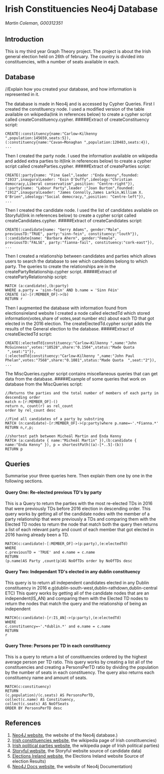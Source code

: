 # Irish Constituencies Neo4j Database
###### Martin Coleman, G00312351

## Introduction
This is my third year Graph Theory project. The project is about the Irish general election held on 26th of february.
The country is divided into constituencies, with a number of seats available in each.

## Database
//Explain how you created your database, and how information is represented in it.

The database is made in Neo4j and is accessed by Cypher Queries.
First I created the constituency node.
I used a modified version of the table available on wikipedia(link in references below) to create a cypher script called createConstituency.cypher. 
#####Extract of createConstituency script:
```cypher
CREATE(:constituency{name:"Carlow–Kilkenny ",population:145659,seats:5}),
(:constituency{name:"Cavan–Monaghan ",population:120483,seats:4}),
...
```
Then I created the party node.
I used the information available on wikipedia and added extra parties to it(link in references below) to create a cypher script called createParties.cypher. 
#####Extract of createParties script:
```cypher
CREATE(:party{name: "Fine Gael",leader :"Enda Kenny",founded: "1933",inauguralLeader: "Eoin O'Duffy",ideology:"Christian democracy,Liberal conservatism",position: "Centre-right"}),
(:party{name: "Labour Party",leader :"Joan Burton",founded: "1912",inauguralLeader: "James Connolly,James Larkin,William X. O'Brien",ideology:"Social democracy,",position: "Centre-left"}),
...
```
Then I created the candidate node.
I used the list of candidates available on Storyful(link in references below) to create a cypher script called createCandidates.cypher.
#####Extract of createCandidates script:
```cypher
CREATE(:candidate{name: "Gerry Adams", gender:"Male", previousTD:"TRUE", party:"sinn-fein", constituency:"louth"}),
(:candidate{name: "Barbara Ahern", gender:"Female", previousTD:"FALSE", party:"fianna-fail", constituency:"cork-east"}),
...
```
Then I created a relationship between candidates and parties which allows users to search the database to see which candidates belong to which party. The queries to create the relationships are in the createPartyRelationship.cypher script.
#####Extract of createPartyRelationship script:
```cypher
MATCH (a:candidate),(b:party)
WHERE a.party = 'sinn-fein' AND b.name = 'Sinn Féin'
CREATE (a)-[r:MEMBER_OF]->(b)
RETURN r
```
Then I augmented the database with information found from electionsireland website
I created a node called electedTd which stored information(votes,share of votes,seat number etc) about each TD that got elected in the 2016 election.
The createElectedTd.cypher script adds the results of the General election to the database.
#####Extract of createElectedTd script:
```cypher
CREATE(:electedTd{constituency:"Carlow–Kilkenny ",name:"John McGuinness",votes:"10528",share:"0.1504",status:"Made Quota  ",seat:"1"}),
(:electedTd{constituency:"Carlow–Kilkenny ",name:"John Paul Phelan",votes:"7568",share:"0.1081",status:"Made Quota  ",seat:"2"}),
...
```
The MiscQueries.cypher script contains miscellaneous queries that can get data from the database.
#####Example of some queries that work on database from the MiscQueries script:
```cypher
//Returns the parties and the total number of members of each party in descending order
match n-[r:MEMBER_OF]-()
return n, count(r) as rel_count
order by rel_count desc

//Find all candidates of a party by substring
MATCH (n:candidate)-[r:MEMBER_OF]->(p:party)where p.name=~'.*Fianna.*'
RETURN n,r,p;

//shortest path between Micheál Martin and Enda Kenny
MATCH (a:candidate { name:"Micheál Martin" }),(b:candidate { name:"Enda Kenny" }), p = shortestPath((a)-[*..5]-(b))
RETURN p
```

## Queries
Summarise your three queries here.
Then explain them one by one in the following sections.

#### Query One: Re-elected previous TD's by party
This is a Query to return the parties with the most re-elected TDs in 2016 that were previously TDs before 2016 election in descending order.
This query works by getting all of the candidate nodes with the member of a party relationship that were previously a TDs and comparing them with the Elected TD nodes to return the node that match both the query then returns a list of each relevant party and count of each member that got elected in 2016 having already been a TD.
```cypher
MATCH(c:candidate)-[:MEMBER_OF]->(p:party),(e:electedTd)
WHERE
c.previousTD = 'TRUE' and e.name = c.name
RETURN
(p.name)AS Party ,count(p)AS NoOfTDs order by NoOfTDs desc
```

#### Query Two: Independant TD's elected in any dublin constituency
This query is to return all independent candidates elected in any Dublin constituency in 2016 e.g(dublin-south-west,dublin-rathdown,dublin-central ETC)
This query works by getting all of the candidate nodes that are an independent(IS_AN) and comparing them with the Elected TD nodes to return the nodes that match the query and the relationship of being an independent
```cypher
MATCH(c:candidate)-[r:IS_AN]->(p:party),(e:electedTd)
WHERE
c.constituency=~'.*dublin.*' and e.name = c.name
RETURN
r
```

#### Query Three: Persons per TD in each constituency
This is a query to return a list of constituencies ordered by the highest average person per TD ratio.
This query works by creating a list all of the constituencies and creating a PersonsPerTD ratio by dividing the population by the number of seats in each constituency. The query also returns each constituency name and amount of seats.
```cypher
MATCH(c:constituency)
RETURN
(c.population)/(c.seats) AS PersonsPerTD, 
collect(c.name) AS Constituency,
collect(c.seats) AS NoOfSeats
ORDER BY PersonsPerTD desc
```

## References
1. [Neo4J website](http://neo4j.com/), the website of the Neo4j database.)
2. [Irish constituencies website](https://en.wikipedia.org/wiki/Parliamentary_constituencies_in_the_Republic_of_Ireland), the wikipedia page of Irish constituencies)
3. [Irish political parties website](https://en.wikipedia.org/wiki/List_of_political_parties_in_the_Republic_of_Ireland), the wikipedia page of Irish political parties)
4. [Storyful website](https://medium.com/@Storyful/introducing-the-irish-election-open-database-68b49855657b#.avjerd187), the Storyful website source of candidate data)
5. [Elections Ireland website](https://electionsireland.org/results/general/32dail.cfm), the Elections Ireland website Source of election Results)
6. [Neo4J Docs website](http://neo4j.com/docs/), the website of Neo4j Documentation)
